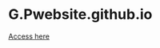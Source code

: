 # G.Pwebsite.github.io

<a href="https://https://luizrio.github.io/G.Pwebsite.github.io/">Access here</a>
